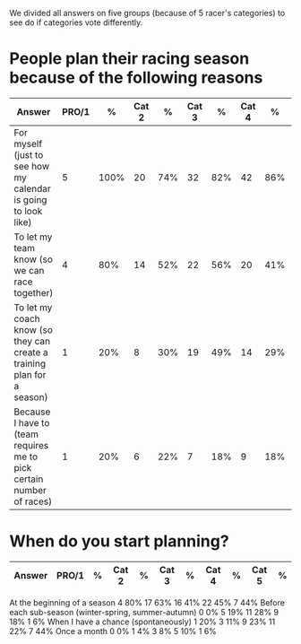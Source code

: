We divided all answers on five groups (because of 5 racer's categories) to see do if categories vote differently.

# People plan their racing season because of the following reasons

Answer | PRO/1  | % |  Cat 2 |  % | Cat 3  | % | Cat 4 |  % | Cat 5 |  %  
-------|--------|---|--------|-----|------|------|-------|----|-------|----
For myself (just to see how my calendar is going to look like) | 5 |  100% |   20 | 74% | 32 | 82% | 42 | 86% | 13 | 81%
To let my team know (so we can race together) |  4 |  80% | 14 | 52% | 22 | 56% | 20 | 41% | 7  | 44%
To let my coach know (so they can create a training plan for a season) | 1 |  20% | 8 |  30% |19 | 49%| 14 | 29% |3  | 19%
Because I have to (team requires me to pick certain number of races)  |  1 |  20% |6 |  22% |7 |  18% |9  | 18% |2 |  13%

# When do you start planning?	

Answer | PRO/1 | % |  Cat 2 | % | Cat 3 | % | Cat 4 | % | Cat 5 |  %  
------|-------|---|--------|-----|------|------|-------|----|-------|----

At the beginning of a season 	4	80%	17	63%	16	41%	22	45%	7	44%
Before each sub-season (winter-spring, summer-autumn)	0	0%	5	19%	11	28%	9	18%	1	6%
When I have a chance (spontaneously)	1	20%	3	11%	9	23%	11	22%	7	44%
Once a month	0	0%	1	4%	3	8%	5	10%	1	6%